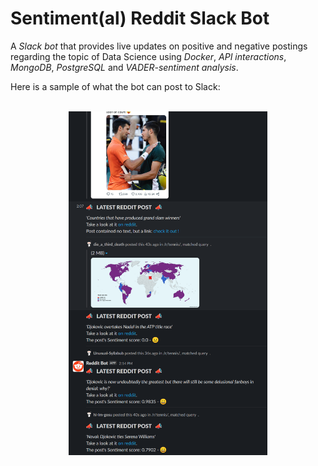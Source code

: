 # Sentiment(al) Reddit Slack Bot

A *Slack bot* that provides live updates on positive and negative postings regarding the topic of Data Science using *Docker*, *API interactions*, *MongoDB*, *PostgreSQL* and *VADER-sentiment analysis*.

Here is a sample of what the bot can post to Slack:

<p align="center">
    <br>
    <img src="https://github.com/MichlF/projects/blob/main/data_science/reddit_sentiment/sample_output.png?raw=true" alt="Sample output of Slack bot" height="550"/>
    <br>
</p>